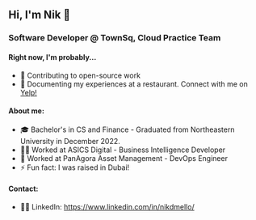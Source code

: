 ## Hi, I'm Nik 👋

### Software Developer @ TownSq, Cloud Practice Team

#### Right now, I'm probably...
- 🔭 Contributing to open-source work 
- 🍔 Documenting my experiences at a restaurant. Connect with me on [Yelp!](https://www.yelp.com/user_details?userid=0WnmSWvTqHCcEXwXGrgBoA)

#### About me:
- 🎓 Bachelor's in CS and Finance - Graduated from Northeastern University in December 2022.
- 🏃‍♂️ Worked at ASICS Digital - Business Intelligence Developer
- 💸 Worked at PanAgora Asset Management - DevOps Engineer
- ⚡ Fun fact: I was raised in Dubai!

#### Contact:
- 🫱‍🫲 LinkedIn: https://www.linkedin.com/in/nikdmello/
<!--
**nikdmello/nikdmello** is a ✨ _special_ ✨ repository because its `README.md` (this file) appears on your GitHub profile.

Here are some ideas to get you started:

- 🔭 I’m currently working on ...
- 🌱 I’m currently learning ...
- 👯 I’m looking to collaborate on ...
- 🤔 I’m looking for help with ...
- 💬 Ask me about ...
- 📫 How to reach me: ...
- 😄 Pronouns: ...
- ⚡ Fun fact: ...
-->


